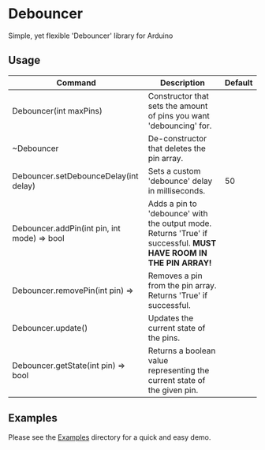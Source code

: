 # Debouncer
Simple, yet flexible 'Debouncer' library for Arduino

## Usage
| Command                                     | Description                                                                                                       | Default |
|---------------------------------------------|-------------------------------------------------------------------------------------------------------------------|---------|
|            Debouncer(int maxPins)           | Constructor that sets the amount of pins you want 'debouncing' for.                                               |         |
|                  ~Debouncer                 | De-constructor that deletes the pin array.                                                                        |         |
|    Debouncer.setDebounceDelay(int delay)    | Sets a custom 'debounce' delay in milliseconds.                                                                   | 50      |
| Debouncer.addPin(int pin, int mode) => bool | Adds a pin to 'debounce' with the output mode. Returns 'True' if successful. **MUST HAVE ROOM IN THE PIN ARRAY!** |         |
|       Debouncer.removePin(int pin) =>       | Removes a pin from the pin array. Returns 'True' if successful.                                                   |         |
|              Debouncer.update()             | Updates the current state of the pins.                                                                            |         |
|     Debouncer.getState(int pin) => bool     | Returns a boolean value representing the current state of the given pin.                                          |         |

## Examples
Please see the [Examples](https://github.com/mookeyj79/Debouncer/tree/main/Examples) directory for a quick and easy demo.
